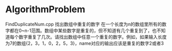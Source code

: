 # AlgorithmProblem

FindDuplicateNum.cpp 
找出数组中重复的数字
在一个长度为n的数组里所有的数字都在0~n-1范围。数组中某些数字是重复的，但不知道有几个重复到了，也不知道每个数字重复了几次。请找出数组中任意一个重复的数字。例如，如果输入长度为7的数组{2，3，1，0，2，5，3}，name对应的输出应该是重复的数字2或者3
